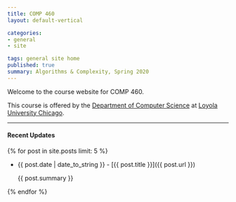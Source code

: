 ```yaml
---
title: COMP 460
layout: default-vertical

categories:
- general
- site

tags: general site home
published: true
summary: Algorithms & Complexity, Spring 2020
---
```


Welcome to the course website for COMP 460.

This course is offered by the [Department of Computer Science](http://www.luc.edu/cs/) at [Loyola University Chicago](http://www.luc.edu).

***

#### Recent Updates
{% for post in site.posts limit: 5 %}

<!--{{ post.date | date_to_string }} | [{{ post.title }}]({{ post.url }})-->
* {{ post.date | date_to_string }} - [{{ post.title }}]({{ post.url }})

  {{ post.summary }}

{% endfor %}
